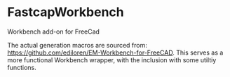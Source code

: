 # FastcapWorkbench
Workbench add-on for FreeCad

The actual generation macros are sourced from: https://github.com/ediloren/EM-Workbench-for-FreeCAD.
This serves as a more functional Workbench wrapper, with the inclusion with some utiltiy functions.

